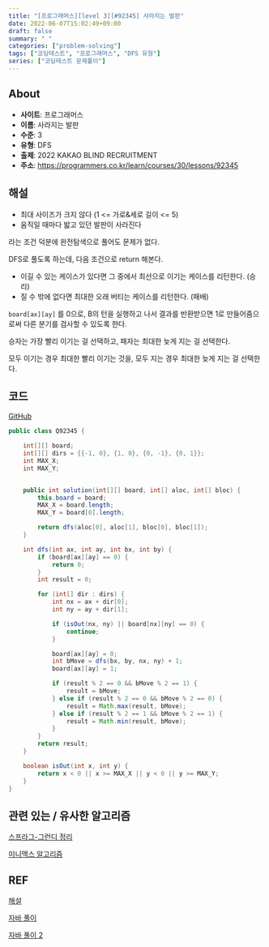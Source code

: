 ```yaml
---
title: "[프로그래머스][level 3][#92345] 사라지는 발판"
date: 2022-06-07T15:02:49+09:00
draft: false
summary: " "
categories: ["problem-solving"]
tags: ["코딩테스트", "프로그래머스", "DFS 유형"]
series: ["코딩테스트 문제풀이"]
---
```


## About

- **사이트**: 프로그래머스
- **이름**: 사라지는 발판
- **수준**: 3
- **유형**: DFS
- **출제**: 2022 KAKAO BLIND RECRUITMENT
- **주소**: https://programmers.co.kr/learn/courses/30/lessons/92345

## 해설

- 최대 사이즈가 크지 않다 (1 <= 가로&세로 길이 <= 5)
- 움직일 때마다 밟고 있던 발판이 사라진다

라는 조건 덕분에 완전탐색으로 풀어도 문제가 없다.

DFS로 풀도록 하는데, 다음 조건으로 return 해본다.

- 이길 수 있는 케이스가 있다면 그 중에서 최선으로 이기는 케이스를 리턴한다. (승리)
- 질 수 밖에 없다면 최대한 오래 버티는 케이스를 리턴한다. (패배)

`board[ax][ay]` 를 0으로, B의 턴을 실행하고 나서 결과를 반환받으면 1로 만들어줌으로써 다른 분기를 검사할 수 있도록 한다.

승자는 가장 빨리 이기는 걸 선택하고, 패자는 최대한 늦게 지는 걸 선택한다.

모두 이기는 경우 최대한 빨리 이기는 것을, 모두 지는 경우 최대한 늦게 지는 걸 선택한다.

## 코드

[GitHub](https://github.com/litsynp/ps-java/blob/main/app/src/main/java/psjava/XXX.java)

```java
public class Q92345 {

    int[][] board;
    int[][] dirs = {{-1, 0}, {1, 0}, {0, -1}, {0, 1}};
    int MAX_X;
    int MAX_Y;


    public int solution(int[][] board, int[] aloc, int[] bloc) {
        this.board = board;
        MAX_X = board.length;
        MAX_Y = board[0].length;

        return dfs(aloc[0], aloc[1], bloc[0], bloc[1]);
    }

    int dfs(int ax, int ay, int bx, int by) {
        if (board[ax][ay] == 0) {
            return 0;
        }
        int result = 0;

        for (int[] dir : dirs) {
            int nx = ax + dir[0];
            int ny = ay + dir[1];

            if (isOut(nx, ny) || board[nx][ny] == 0) {
                continue;
            }

            board[ax][ay] = 0;
            int bMove = dfs(bx, by, nx, ny) + 1;
            board[ax][ay] = 1;

            if (result % 2 == 0 && bMove % 2 == 1) {
                result = bMove;
            } else if (result % 2 == 0 && bMove % 2 == 0) {
                result = Math.max(result, bMove);
            } else if (result % 2 == 1 && bMove % 2 == 1) {
                result = Math.min(result, bMove);
            }
        }
        return result;
    }

    boolean isOut(int x, int y) {
        return x < 0 || x >= MAX_X || y < 0 || y >= MAX_Y;
    }
}
```

## 관련 있는 / 유사한 알고리즘

[스프라그-그런디 정리](https://anz1217.tistory.com/110)

[미니맥스 알고리즘](https://ssollacc.tistory.com/43)

## REF

[해설](https://blog.encrypted.gg/1032)

[자바 풀이](https://velog.io/@pppp0722/%ED%94%84%EB%A1%9C%EA%B7%B8%EB%9E%98%EB%A8%B8%EC%8A%A4-Level3-%EC%82%AC%EB%9D%BC%EC%A7%80%EB%8A%94-%EB%B0%9C%ED%8C%90-Java)

[자바 풀이 2](https://velog.io/@weaxerse/%ED%94%84%EB%A1%9C%EA%B7%B8%EB%9E%98%EB%A8%B8%EC%8A%A4Java-92345%EB%B2%88-%EC%82%AC%EB%9D%BC%EC%A7%80%EB%8A%94-%EB%B0%9C%ED%8C%90)
